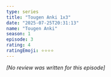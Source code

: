 ```yaml
---
type: series
title: "Tougen Anki 1x3"
date: "2025-07-25T20:31:13"
name: "Tougen Anki"
season: 1
episode: 3
rating: 4
ratingEmoji: ⭐️⭐️⭐️⭐️
---
```


*[No review was written for this episode]*

